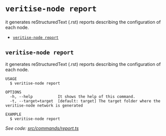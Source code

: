 `veritise-node report`
======================

it generates reStructuredText (.rst) reports describing the configuration of each node.

* [`veritise-node report`](#veritise-node-report)

## `veritise-node report`

it generates reStructuredText (.rst) reports describing the configuration of each node.

```
USAGE
  $ veritise-node report

OPTIONS
  -h, --help           It shows the help of this command.
  -t, --target=target  [default: target] The target folder where the veritise-node network is generated

EXAMPLE
  $ veritise-node report
```

_See code: [src/commands/report.ts](https://github.com/veritise/veritise-node/blob/v1.0.9/src/commands/report.ts)_
